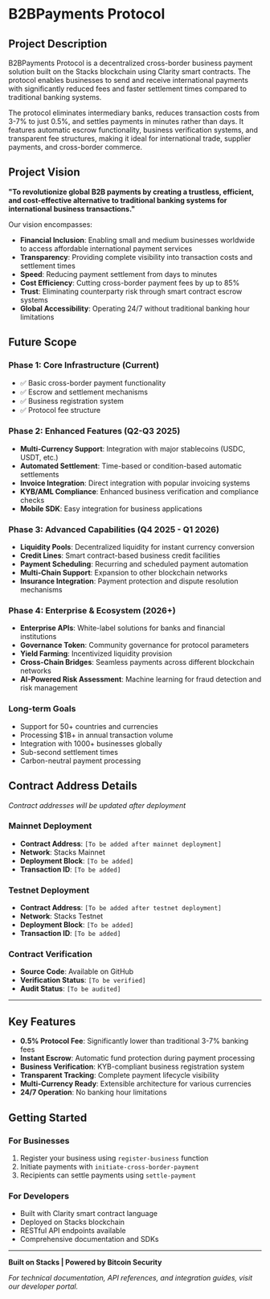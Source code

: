 # B2BPayments Protocol

## Project Description

B2BPayments Protocol is a decentralized cross-border business payment solution built on the Stacks blockchain using Clarity smart contracts. The protocol enables businesses to send and receive international payments with significantly reduced fees and faster settlement times compared to traditional banking systems.

The protocol eliminates intermediary banks, reduces transaction costs from 3-7% to just 0.5%, and settles payments in minutes rather than days. It features automatic escrow functionality, business verification systems, and transparent fee structures, making it ideal for international trade, supplier payments, and cross-border commerce.

## Project Vision

**"To revolutionize global B2B payments by creating a trustless, efficient, and cost-effective alternative to traditional banking systems for international business transactions."**

Our vision encompasses:

- **Financial Inclusion**: Enabling small and medium businesses worldwide to access affordable international payment services
- **Transparency**: Providing complete visibility into transaction costs and settlement times
- **Speed**: Reducing payment settlement from days to minutes
- **Cost Efficiency**: Cutting cross-border payment fees by up to 85%
- **Trust**: Eliminating counterparty risk through smart contract escrow systems
- **Global Accessibility**: Operating 24/7 without traditional banking hour limitations

## Future Scope

### Phase 1: Core Infrastructure (Current)
- ✅ Basic cross-border payment functionality
- ✅ Escrow and settlement mechanisms
- ✅ Business registration system
- ✅ Protocol fee structure

### Phase 2: Enhanced Features (Q2-Q3 2025)
- **Multi-Currency Support**: Integration with major stablecoins (USDC, USDT, etc.)
- **Automated Settlement**: Time-based or condition-based automatic settlements
- **Invoice Integration**: Direct integration with popular invoicing systems
- **KYB/AML Compliance**: Enhanced business verification and compliance checks
- **Mobile SDK**: Easy integration for business applications

### Phase 3: Advanced Capabilities (Q4 2025 - Q1 2026)
- **Liquidity Pools**: Decentralized liquidity for instant currency conversion
- **Credit Lines**: Smart contract-based business credit facilities
- **Payment Scheduling**: Recurring and scheduled payment automation
- **Multi-Chain Support**: Expansion to other blockchain networks
- **Insurance Integration**: Payment protection and dispute resolution mechanisms

### Phase 4: Enterprise & Ecosystem (2026+)
- **Enterprise APIs**: White-label solutions for banks and financial institutions
- **Governance Token**: Community governance for protocol parameters
- **Yield Farming**: Incentivized liquidity provision
- **Cross-Chain Bridges**: Seamless payments across different blockchain networks
- **AI-Powered Risk Assessment**: Machine learning for fraud detection and risk management

### Long-term Goals
- Support for 50+ countries and currencies
- Processing $1B+ in annual transaction volume
- Integration with 1000+ businesses globally
- Sub-second settlement times
- Carbon-neutral payment processing

## Contract Address Details

*Contract addresses will be updated after deployment*

### Mainnet Deployment
- **Contract Address**: `[To be added after mainnet deployment]`
- **Network**: Stacks Mainnet
- **Deployment Block**: `[To be added]`
- **Transaction ID**: `[To be added]`

### Testnet Deployment
- **Contract Address**: `[To be added after testnet deployment]`
- **Network**: Stacks Testnet
- **Deployment Block**: `[To be added]`
- **Transaction ID**: `[To be added]`

### Contract Verification
- **Source Code**: Available on GitHub
- **Verification Status**: `[To be verified]`
- **Audit Status**: `[To be audited]`

---

## Key Features

- **0.5% Protocol Fee**: Significantly lower than traditional 3-7% banking fees
- **Instant Escrow**: Automatic fund protection during payment processing
- **Business Verification**: KYB-compliant business registration system
- **Transparent Tracking**: Complete payment lifecycle visibility
- **Multi-Currency Ready**: Extensible architecture for various currencies
- **24/7 Operation**: No banking hour limitations

## Getting Started

### For Businesses
1. Register your business using `register-business` function
2. Initiate payments with `initiate-cross-border-payment`
3. Recipients can settle payments using `settle-payment`

### For Developers
- Built with Clarity smart contract language
- Deployed on Stacks blockchain
- RESTful API endpoints available
- Comprehensive documentation and SDKs

---

**Built on Stacks | Powered by Bitcoin Security**

*For technical documentation, API references, and integration guides, visit our developer portal.*
